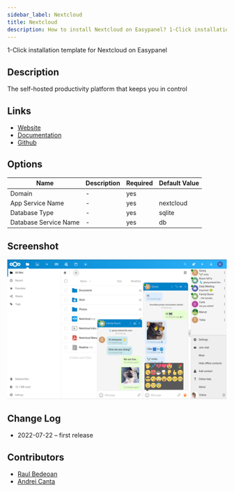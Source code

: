 ```yaml
---
sidebar_label: Nextcloud
title: Nextcloud
description: How to install Nextcloud on Easypanel? 1-Click installation template for Nextcloud on Easypanel
---
```


<!-- generated -->

1-Click installation template for Nextcloud on Easypanel

## Description

The self-hosted productivity platform that keeps you in control

## Links

- [Website](https://nextcloud.com/)
- [Documentation](https://docs.nextcloud.com/)
- [Github](https://github.com/nextcloud)

## Options

Name | Description | Required | Default Value
-|-|-|-
Domain | - | yes | 
App Service Name | - | yes | nextcloud
Database Type | - | yes | sqlite
Database Service Name | - | yes | db

## Screenshot

![Nextcloud Screenshot](./screenshot.png)

## Change Log

- 2022-07-22 – first release

## Contributors

- [Raul Bedeoan](https://github.com/bedeoan)
- [Andrei Canta](https://github.com/deiucanta)
